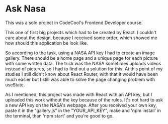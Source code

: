 # Ask Nasa

This was a solo project in CodeCool's Frontend Developer course.

This one of first big projects which had to be created by React. I couldn't care about the design, because I received some order, which showed me how should this application be look like.

So according to the task, using a NASA API key I had to create an image gallery. There should be a home page and a unique page for each picture with some written data. The trick was the NASA sometimes uploads videos instead of pictures, so I had to find out a solution for this. At this point of my studies I still didn't know about React Router, with that it would have been much easier but I still was able to solve the page changing problem with useState.

As I mentioned, this project was made with React with an API key, but I uploaded this work without the key because of the rules. It's not hard to ask a new API key on the NASA's webpage. After you received your own key, paste it in the "gallery.js" in the "YOUR_API_KEY",	make and 'npm install' in the terminal, than 'npm start' and you're good to go.
